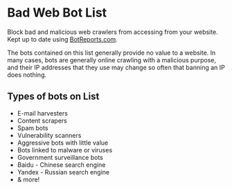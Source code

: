 # Bad Web Bot List
Block bad and malicious web crawlers from accessing from your website. Kept up to date using [BotReports.com](http://www.botreports.com).

The bots contained on this list generally provide no value to a website. In many cases, bots are generally online crawling with a malicious purpose, and their IP addresses that they use may change so often that banning an IP does nothing.


## Types of bots on List

- E-mail harvesters
- Content scrapers
- Spam bots
- Vulnerability scanners
- Aggressive bots with little value
- Bots linked to malware or viruses
- Government surveillance bots
- Baidu - Chinese search engine
- Yandex - Russian search engine
- & more!
